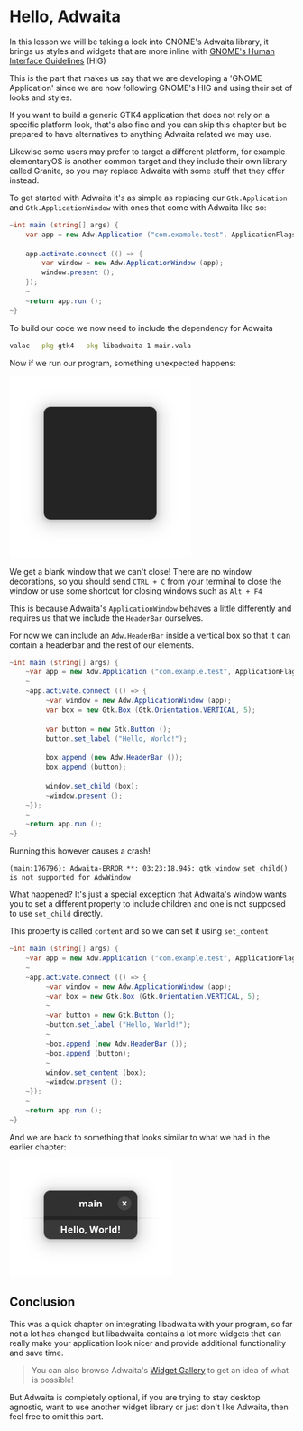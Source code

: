 # Hello, Adwaita

In this lesson we will be taking a look into GNOME's Adwaita library, it brings us styles and widgets that are more inline with [GNOME's Human Interface Guidelines](https://developer.gnome.org/hig/) (HIG)

This is the part that makes us say that we are developing a 'GNOME Application' since we are now following GNOME's HIG and using their set of looks and styles.

If you want to build a generic GTK4 application that does not rely on a specific platform look, that's also fine and you can skip this chapter but be prepared to have alternatives to anything Adwaita related we may use.

Likewise some users may prefer to target a different platform, for example elementaryOS is another common target and they include their own library called Granite, so you may replace Adwaita with some stuff that they offer instead.

To get started with Adwaita it's as simple as replacing our `Gtk.Application` and `Gtk.ApplicationWindow` with ones that come with Adwaita like so:

```cs
~int main (string[] args) {
    var app = new Adw.Application ("com.example.test", ApplicationFlags.DEFAULT_FLAGS);
    
    app.activate.connect (() => {
        var window = new Adw.ApplicationWindow (app);
        window.present ();
    });
    ~
    ~return app.run ();
~}
```

To build our code we now need to include the dependency for Adwaita

```sh
valac --pkg gtk4 --pkg libadwaita-1 main.vala
```

Now if we run our program, something unexpected happens:

![adwaita](./adwaita.png)

We get a blank window that we can't close! There are no window decorations, so you should send `CTRL + C` from your terminal to close the window or use some shortcut for closing windows such as `Alt + F4`

This is because Adwaita's `ApplicationWindow` behaves a little differently and requires us that we include the `HeaderBar` ourselves.

For now we can include an `Adw.HeaderBar` inside a vertical box so that it can contain a headerbar and the rest of our elements.

```cs
~int main (string[] args) {
    ~var app = new Adw.Application ("com.example.test", ApplicationFlags.DEFAULT_FLAGS);
    ~
    ~app.activate.connect (() => {
         ~var window = new Adw.ApplicationWindow (app);
         var box = new Gtk.Box (Gtk.Orientation.VERTICAL, 5);
         
         var button = new Gtk.Button ();
         button.set_label ("Hello, World!");

         box.append (new Adw.HeaderBar ());
         box.append (button);
         
         window.set_child (box);
         ~window.present ();
    ~});
    ~
    ~return app.run ();
~}
```

Running this however causes a crash!

```
(main:176796): Adwaita-ERROR **: 03:23:18.945: gtk_window_set_child() is not supported for AdwWindow
```

What happened? It's just a special exception that Adwaita's window wants you to set a different property to include children and one is not supposed to use `set_child` directly.

This property is called `content` and so we can set it using `set_content`

```cs
~int main (string[] args) {
    ~var app = new Adw.Application ("com.example.test", ApplicationFlags.DEFAULT_FLAGS);
    ~
    ~app.activate.connect (() => {
         ~var window = new Adw.ApplicationWindow (app);
         ~var box = new Gtk.Box (Gtk.Orientation.VERTICAL, 5);
         ~
         ~var button = new Gtk.Button ();
         ~button.set_label ("Hello, World!");
         ~
         ~box.append (new Adw.HeaderBar ());
         ~box.append (button);
         ~
         window.set_content (box);
         ~window.present ();
    ~});
    ~
    ~return app.run ();
~}
```

And we are back to something that looks similar to what we had in the earlier chapter:

![GTK Window with Adwaita](adwaita-2.png)

## Conclusion

This was a quick chapter on integrating libadwaita with your program, so far not a lot has changed but libadwaita contains a lot more widgets that can really make your application look nicer and provide additional functionality and save time.

> You can also browse Adwaita's [Widget Gallery](https://gnome.pages.gitlab.gnome.org/libadwaita/doc/main/widget-gallery.html) to get an idea of what is possible!

But Adwaita is completely optional, if you are trying to stay desktop agnostic, want to use another widget library or just don't like Adwaita, then feel free to omit this part.